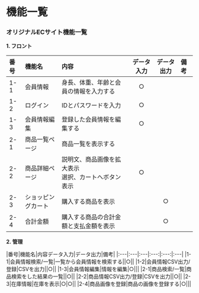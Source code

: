 # 機能一覧
### オリジナルECサイト機能一覧
**1. フロント**

|番号|機能名|内容|データ入力|データ出力|備考|
|:---|:---|:---|:---:|:---:|:---|
|1-1|会員情報|身長、体重、年齢と会員の情報を入力する|○|||
|1-2|ログイン|IDとパスワードを入力|○|||
|1-3|会員情報編集|登録した会員情報を編集する|○|||
|2-1|商品一覧ページ|商品一覧を表示する||||
|2-2|商品詳細ページ|説明文、商品画像を拡大表示<br>選択、カートへボタン表示|○|||
|2-3|ショッピングカート|購入する商品を表示||○||
|2-4|合計金額|購入する商品の合計金額と支払金額を表示||○||

**2. 管理**

|番号|機能名|内容データ入力|データ出力|備考|
|:---|:---|:---|:---:|:---:|:---|
|1-1|会員情報検索/一覧|一覧から会員情報を検索する||○||
|1-2|会員情報CSV出力/登録|CSVを出力||○||
|1-3|会員情報編集|情報を編集|○|||
|2-1|商品検索/一覧|商品検索をした結果の一覧||○||
|2-2|商品情報CSV出力/登録|CSVを出力||○||
|2-3|在庫情報|在庫を表示|○|○||
|2-4|商品画像を登録|商品の画像を登録する|○|||
